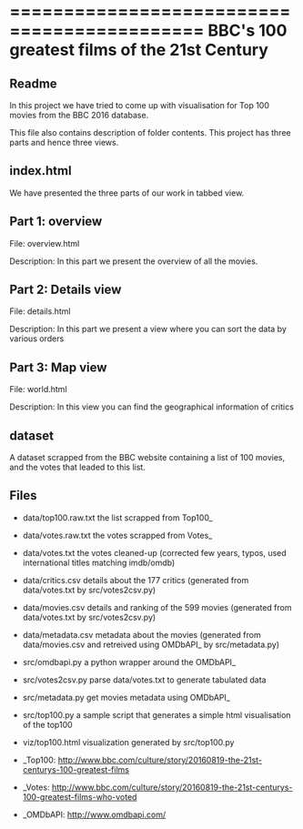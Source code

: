 ============================================
BBC's 100 greatest films of the 21st Century
============================================

Readme
-----
In this project we have tried to come up with visualisation for Top 100 movies from the BBC 2016 database.

This file also contains description of folder contents.
This project has three parts and hence three views.

index.html
-----
We have presented the three parts of our work in tabbed view.

Part 1: overview
-----
File: overview.html

Description: In this part we present the overview of all the movies.

Part 2: Details view
-----
File: details.html

Description: In this part we present a view where you can sort the data by various orders

Part 3: Map view
-----
File: world.html

Description: In this view you can find the geographical information of critics



dataset
-----
A dataset scrapped from the BBC website containing a list of 100 movies, and the votes that leaded to this list.

Files
-----

- data/top100.raw.txt the list scrapped from Top100_
- data/votes.raw.txt  the votes scrapped from Votes_
- data/votes.txt      the votes cleaned-up (corrected few years, typos, used international titles matching imdb/omdb)
- data/critics.csv    details about the 177 critics (generated from data/votes.txt by src/votes2csv.py)
- data/movies.csv     details and ranking of the 599 movies (generated from data/votes.txt by src/votes2csv.py)
- data/metadata.csv   metadata about the movies (generated from data/movies.csv and retreived using OMDbAPI_ by src/metadata.py)

- src/omdbapi.py      a python wrapper around the OMDbAPI_
- src/votes2csv.py    parse data/votes.txt to generate tabulated data
- src/metadata.py     get movies metadata using OMDbAPI_
- src/top100.py       a sample script that generates a simple html visualisation of the top100

- viz/top100.html     visualization generated by src/top100.py



- _Top100: http://www.bbc.com/culture/story/20160819-the-21st-centurys-100-greatest-films
- _Votes:  http://www.bbc.com/culture/story/20160819-the-21st-centurys-100-greatest-films-who-voted
- _OMDbAPI:   http://www.omdbapi.com/


